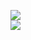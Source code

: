 [![](https://img.shields.io/badge/Made%20With-Github%20Spray-lightgrey.svg?style=for-the-badge&logo=github)](https://github.com/Annihil/github-spray#6862)  
[![](https://i.imgur.com/2DrTn0Z.gif)](https://github.com/Annihil/github-spray)